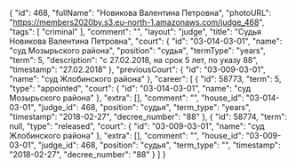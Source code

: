 {
    "id": 468,
    "fullName": "Новикова Валентина Петровна",
    "photoURL": "https://members2020by.s3.eu-north-1.amazonaws.com/judge_468",
    "tags": [
        "criminal"
    ],
    "comment": "",
    "layout": "judge",
    "title": "Судья Новикова Валентина Петровна",
    "court": {
        "id": "03-014-03-01",
        "name": "суд Мозырьского района",
        "position": "судья",
        "termType": "years",
        "term": 5,
        "description": "c 27.02.2018, на срок 5 лет, по указу 88",
        "timestamp": "27.02.2018"
    },
    "previousCourt": {
        "id": "03-009-03-01",
        "name": "суд Жлобинского района"
    },
    "career": [
        {
            "id": 58773,
            "term": 5,
            "type": "appointed",
            "court": {
                "id": "03-014-03-01",
                "name": "суд Мозырьского района"
            },
            "extra": [],
            "comment": "",
            "house_id": "03-014-03-01",
            "judge_id": 468,
            "position": "судья",
            "term_type": "years",
            "timestamp": "2018-02-27",
            "decree_number": "88"
        },
        {
            "id": 58774,
            "term": null,
            "type": "released",
            "court": {
                "id": "03-009-03-01",
                "name": "суд Жлобинского района"
            },
            "extra": [],
            "comment": "",
            "house_id": "03-009-03-01",
            "judge_id": 468,
            "position": "судья",
            "term_type": "",
            "timestamp": "2018-02-27",
            "decree_number": "88"
        }
    ]
}